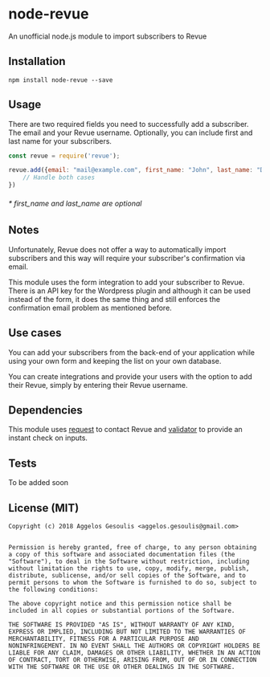 # node-revue

An unofficial node.js module to import subscribers to Revue


## Installation

`npm install node-revue --save`


## Usage

There are two required fields you need to successfully add a subscriber. The email and your Revue username. Optionally, you can include first and last name for your subscribers.

```javascript
const revue = require('revue');

revue.add({email: "mail@example.com", first_name: "John", last_name: "Doe"},"revue_username",function(err,success){ 
	// Handle both cases 
})
```
###### * first_name and last_name are optional


## Notes

Unfortunately, Revue does not offer a way to automatically import subscribers and this way will require your subscriber's confirmation via email.

This module uses the form integration to add your subscriber to Revue. There is an API key for the Wordpress plugin and although it can be used instead of the form, it does the same thing and still enforces the confirmation email problem as mentioned before.


## Use cases

You can add your subscribers from the back-end of your application while using your own form and keeping the list on your own database.

You can create integrations and provide your users with the option to add their Revue, simply by entering their Revue username.


## Dependencies

This module uses [request](https://github.com/request/request) to contact Revue and [validator](https://github.com/chriso/validator.js/) to provide an instant check on inputs.


## Tests

To be added soon


## License (MIT)

```
Copyright (c) 2018 Aggelos Gesoulis <aggelos.gesoulis@gmail.com>


Permission is hereby granted, free of charge, to any person obtaining
a copy of this software and associated documentation files (the
"Software"), to deal in the Software without restriction, including
without limitation the rights to use, copy, modify, merge, publish,
distribute, sublicense, and/or sell copies of the Software, and to
permit persons to whom the Software is furnished to do so, subject to
the following conditions:

The above copyright notice and this permission notice shall be
included in all copies or substantial portions of the Software.

THE SOFTWARE IS PROVIDED "AS IS", WITHOUT WARRANTY OF ANY KIND,
EXPRESS OR IMPLIED, INCLUDING BUT NOT LIMITED TO THE WARRANTIES OF
MERCHANTABILITY, FITNESS FOR A PARTICULAR PURPOSE AND
NONINFRINGEMENT. IN NO EVENT SHALL THE AUTHORS OR COPYRIGHT HOLDERS BE
LIABLE FOR ANY CLAIM, DAMAGES OR OTHER LIABILITY, WHETHER IN AN ACTION
OF CONTRACT, TORT OR OTHERWISE, ARISING FROM, OUT OF OR IN CONNECTION
WITH THE SOFTWARE OR THE USE OR OTHER DEALINGS IN THE SOFTWARE.

```
